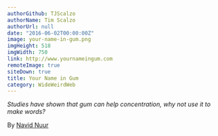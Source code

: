 ```yaml
---
authorGithub: TJScalzo
authorName: Tim Scalzo
authorUrl: null
date: "2016-06-02T00:00:00Z"
image: your-name-in-gum.png
imgHeight: 518
imgWidth: 750
link: http://www.yournameingum.com
remoteImage: true
siteDown: true
title: Your Name in Gum
category: WideWeirdWeb
---
```


_Studies have shown that gum can help concentration, why not use it to make words?_

By [Navid Nuur](http://navidnuur.nl)
